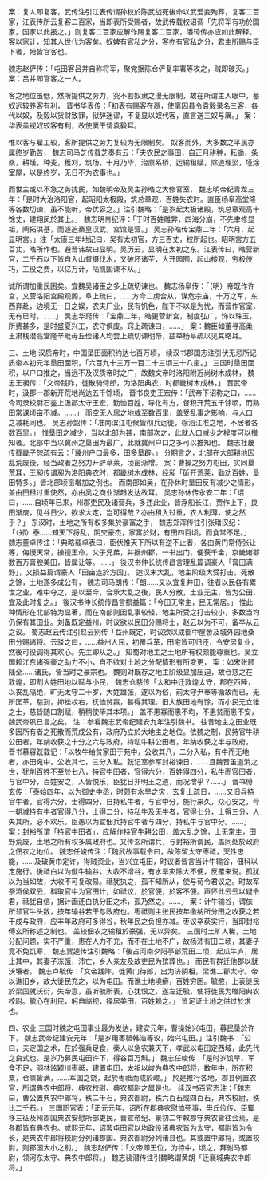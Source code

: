 <!-- { "loadSidebar": true } -->
案：复人即复客，武传注引江表传谓孙权於陈武战死後命以武爱妾殉葬，复客二百家，江表传所云复客二百家，当即表所受赐者，故武传载权诏调「先将军有功於国家，国家以此报之。」则复客二百家应解作赐复客二百家，潘璋传亦应如此解释。
客以家计，知其人世代为客矣。奴婢有官私之分，客亦有官私之分，君主所赐与臣下者，殆皆官客也。

魏志赵俨传：「屯田客吕并自称将军，聚党据陈仓俨复率署等攻之，贼即破灭。」
案：吕并即官客之一人。

客之地位虽低，然所提供之劳力，究不若奴隶之漫无限制，故在所谓主人眼中，蓄奴远较养客有利，
晋书华表传：「初表有赐客在鬲，使廙因县令袁毅录名三客，各代以奴，及毅以货财致罪，狱辞迷谬，不复显以奴代客，直言送三奴与廙。」
案：华表盖视奴较客有利，故使廙干请袁毅耳。

惟以客与雇工较，客所提供之劳力复较为无限制矣。
奴客而外，大多数之平民亦属终岁勤苦， 
魏志司马芝传载芝奏有云：「夫农民之事田，自正月耕种，耘锄，条桑，耕熯，种麦，穫刈，筑场，十月乃毕，治廪系桥，运输租赋，除道理梁，墐涂室屋，以是终岁，无日不为农事也。」

而世主或以不急之务扰民，如魏明帝及吴主孙皓之大修官室， 
魏志明帝纪青龙三年：「是时大治洛阳官，起昭阳太极殿，筑总章观，百姓失农时。直臣杨阜高堂隆等各数切谏，虽不能听，帝优容之。」注引魏略：「是岁起太极诸殿，筑总章观高十馀丈，建翔凤於其上。」
魏志明帝纪评：「于时百姓雕弊，四海分崩，不先聿修显祖，阐拓洪基，而遽追秦皇汉武，宫馆是营。」
吴志孙皓传宝鼎二年：「六月，起显明宫。」注「太康三年地记曰，吴有太初官，方三百丈，权所起也。昭明宫方五百丈，皓所作也。避晋讳故曰显明。吴历云，显明在太初之东。江表传曰，皓营新官，二千石以下皆自入山督摄伐木，又破坏诸茔，大开园囿，起山楼观，穷极伎巧，工役之费，以亿万计，陆凯固谏不从。」

诚所谓加重民困矣。宜魏吴诸臣之多上疏切谏也。 
魏志杨阜传：「（明）帝既作许宫，又营洛阳宫殿观阁，阜上疏曰，……方今二虏合从，谋危宗庙，十万之军，东西奔赴，边境无一日之娱，农夫厂业，民有饥色，陛下不以是为忧，而营作官室，无有已时。……」
吴志华窍传：「宝鼎二年，皓更营新宫，制度弘广，饰以珠玉，所费甚多，是时盛夏兴工，农守俱废。窍上疏谏曰，……」
案：魏臣如董寻高柔王肃栈潜高堂隆辛毗毋丘俭诸人均尝上疏切谏明帝，兹举杨阜疏以见其略耳。







三、土地
汉质帝时，中国垦田面积约达七百万顷， 
续汉书郡国志注引伏无忌所记质帝本初元年垦田面积，「六百九十三万一百二十三顷三十八亩。」 
三国时垦田面积，以户口推之，当远不及汉质帝时之广，故魏文帝时洛阳附近尚树木成林， 
魏志王昶传：「文帝践阼，徙散骑侍郎，为洛阳典农，时都畿树木成林。」 
晋武帝时，汲郡一郡新开荒地尚达五千馀顷， 
晋书良吏王宏传：「武帝下诏称之曰，……今司隶校尉石鉴上汲郡太守王宏，勤恤百姓，导化有方，督积开荒五千馀顷，而熟田常课顷亩不减。……」 
而空无人居之地或至数百里，盖受乱事之影响，与人口之减耗同也。 
吴志孙韶传：「准南滨江屯候皆彻兵远徙，徐泗江准之地，不居者各数百里。」 
惟垦田之减少，当以北部为甚，南部次之，此就人口减少之程度可以推知者。北部中当以冀州之垦田为最广，此就冀州户口之多可以推知也。 
魏志杜畿传载畿子恕疏有云：「冀州户口最多，田多垦辟。」 
分期言之，北部在大部耕地因乱荒废後，经当政者之努力开辟草莱，顷亩渐增。 
案：曹操之努力屯田，实同垦荒耳，王昶传谓昶为洛阳典农时，都畿树木成林，经昶「斫开荒莱，勤劝百姓，垦田特多。」皆北部顷亩增加之例也。 
而南部如吴，在孙休时垦田反有减少之情形，盖由田租过重使然，亦由吴之商业渐趋发达故耳。 
吴志孙休传永安二年：「诏曰，……自顷年已来，州郡吏民及诸营兵，多违此业，皆浮船长江，贾作上下，良田渐废，见谷日少，欲求大定，岂可得哉？亦由租入过重，农人利薄，使之然乎？」 
东汉时，土地之所有权多集於豪富之手， 
魏志郑浑传往引张璠汉纪：「（郑）泰……知天下将乱，阴交豪杰，家富於财，有田四百顷，而食常不足。」
魏志董卓传注：「典略载卓表曰，臣伏惟天下所以有逆不止者，各由黄门常侍张让等，侮慢天常，操擅王命，父子兄弟，并据州郡，一书出门，便获千金，京畿诸郡数百万膏腴美田，皆属让等。……」
後汉书仲长统传昌言理乱篇调豪人「膏田满野」，又损益篇谓豪人「田亩连於方国」。 
迨汉末大乱，地主阶级大受打击，死散之馀，土地遂多成公有， 
魏志司马朗传：「朗……又以宜复井田，往者以民各有累世之业，难中夺之，是以至今，合承大乱之後，民人分散，土业无主，皆为公田，宜及此时复之。」
後汉书仲长统传昌言损益篇：「今田无常主，民无常居。」 
惟此种情形在北部特为显著，而在南部则因乱事较轻，地主所受之打击较小，多数当均仍保有其田业。刘备既定益州，时议欲以民田分赐将士，赵云以为不可，备卒从云之议。 
蜀志赵云传注引赵云别传「益州既定，时议欲以成都中屋舍及城外园地桑田分赐诸将。云驳之曰，……益州人民，初罹兵革，田宅皆可归还，令安居复业，然後可役调得其欢心。先主即从之。」 
知蜀对地主之土地所有权颇能尊重也。吴立国赖江东诸强豪之助力不小，自不欲对土地之分配情形有所变更， 
案：如宋张顾陆全……诸氏，皆当时之豪宗也。 
魏则对既存之地主阶级显加压迫，故仓慈之在敦煌，即割大姓田地以赋与小民， 
魏志仓慈传「太和中迁敦煌太守，郡在西陲，以丧乱隔绝，旷无太守二十岁，大姓雄张，遂以为俗，前太守尹奉等循故而已，无所匡革。慈到，抑挫权右，抚恤贫羸，甚得其理。旧大族田地有馀，而小民无立锥之士，慈皆随口割赋，稍稍使毕其本项。」 
盖不患寡而患不均，不患贫而患不安，魏武帝夙已言之矣。 
注：参看魏志武帝纪建安九年注引魏书。 
往昔地主之田业既多因所有者之死散而荒成公有，政府乃立於大地主之地位。依魏之制，民持官牛耕公田者，年纳收获之十分之六与政府，持私牛耕公田者，年纳收获之半与政府， 
晋书慕容皝载记：「以牧牛给贫家田于苑中，公收其八，二分入私，有牛而无地者，亦田宛中，公收其七，三分入私。皝记室参军封裕谏日，……且魏晋虽道消之世，犹削百姓不至於七八，特官牛田者，官得六分，百姓得四分，私牛而官田者，与官中分，百姓安之，人皆悦乐，臣犹日非明王之道，而况增乎？……」 
晋书傅玄传：「泰始四年，以为御史中丞，时颇有水旱之灾，玄复上疏日，……又旧兵持官牛者，官得六分，士得四分，自持私牛者，与官中分，施行来久，众心安之，今一朝减持有牛者官得八分，士得二分，持私牛及无牛者，官得七分，士得三分，人失其所，必不欢乐。臣愚以为宜佃兵持官牛者与四分，持私牛与官中分。……」
案：封裕所谓「持官牛田者」，应解作持官牛耕公田，盖大乱之馀，土无常主，田野荒废，土地之所有权多属政府也。又传玄所谓兵，与封裕所谓民，盖同处於政府之佃农之地位。
魏志任峻传注：「魏武故事载令曰，故陈留太守枣祗，天性忠能，……及破黄巾定许，得贼资业，当兴立屯田，时议者皆言当计牛输谷，佃科以定施行。後祗白以为僦牛输谷，大收不增谷，有水旱灾除大不便，反覆来说。孤犹以为当如故，大收不可复改易。祗犹执之，孤不知所从，使与荀令君议之。时故军祭酒侯双云，科取官牛为官田计，如祗议，於官便，於客不便。声怀此云云以疑令君，祗犹自信，据计画还白执分田之术，孤乃然之。……」
案：计牛输谷，谓依所领官牛头数，按年输谷若干与政府也。枣祗则主张民按年缴纳所分田之收获之若干成与政府，应丰年政府可多得谷，秋年民之负担亦减。枣议卒获实行，当即封裕傅玄所称述之制也。 
盖较佃农之输租於豪强，无以异矣。 
三国时土旷人稀，土地分配问题，实不严重，患在人力不充，而不在土地不广，故杨沛有田二顷，其妻子竟不免饥寒， 
魏志贾逵传注引魏略：「後占河南夕阳亭部荒田二顷，起瓜牛庐，居止其中，其妻子冻饿，沛亡，乡人亲友及故吏民为殡葬也。」 
而民有群迁他郡以就沃壤者， 
魏志卢毓传：「文帝践阼，徙黄门待郎，出为济阴相，梁谯二郡太守。帝以谯旧乡，故大徙民充之，以为屯田。而谯土地墝瘠，百姓穷困。毓愍，上表徙民於梁国就沃衍，失帝意，虽听毓所表，心犹恨之，遂左迁毓，使将徙民为睢阳典农校尉。毓心在利民，躬自临视，择居美田，百姓赖之。」 
皆足证土地之供过於求也。 







































四、农业
三国时魏之屯田事业最为发达，建安元年，曹操始兴屯田，募民垦於许下， 
魏志武帝纪建安元年：「是岁用枣祗韩浩等议，始兴屯田。」注引魏书：「公曰，夫定国之术，在於强兵足食，秦人以急农兼天下，孝武以屯田定西域，此先代之良式也。是岁乃募民屯田许下，得谷百万斛。」
魏志任峻传：「是时岁饥旱，军食不足，羽林监颖川枣祗，建置屯田，太祖以峻为典农中郎将，数年中，所在积粟，仓廪皆满，……军国之饶，起於枣祗而成於峻。」 
於是推行各地，郡县例置农官，所谓典农中郎将、典农校尉、典农都尉之属是也。 
续汉书百官志注：「魏志曰，曹公置典农中郎将，秩二千石，典农都尉，秩六百石或四百石，典农校尉，秩比二千石。」
三国职官表：「正元元年、诏所在郡典农慰恤死事，毋丘俭传、臣辄移三征及州郡国典农安慰所部吏民，晋宣帝纪、景初二年敕郡守典农皆往会焉，是各郡皆有典农也。咸熙元年，诏罢屯田官以均政役诸典农皆为太守，都尉皆为令长，是典农中郎将校尉分列诸郡国、典农都尉分列诸县也。其或置中郎将，或置校尉，则郡国大小之别。」 
魏志赵俨传：「文帝即王位，为待中，顷之，拜驸马都尉，领河东太守、典农中郎将。」
魏志裴潜传注引魏略谓黄朗「迁襄城典农中郎将。」
